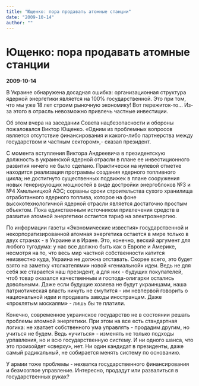```yaml
---
title: "Ющенко: пора продавать атомные станции"
date: "2009-10-14"
author: ""
---
```


# Ющенко: пора продавать атомные станции

**2009-10-14** 

В Украине обнаружена досадная ошибка: организационная структура ядерной энергетики является на 100% государственной. Это при том, что мы уже 18 лет строим рыночную экономику! Вот пережиток-то... Из-за этого в отрасль невозможно привлечь частные инвестиции.

Об этом вчера на заседании Совета нацбезопасности и обороны пожаловался Виктор Ющенко. «Одним из проблемных вопросов является отсутствие финансирования и какого-либо партнерства между государством и частным сектором»,- сказал президент.

С момента вступления Виктора Андреевича в президентскую должность в украинской ядерной отрасли в плане ее инвестиционного развития ничего не было сделано. Практически на нулевой отметке находится реализация программы создания ядерного топливного цикла; не достигнуто существенных подвижек в плане сооружения новых генерирующих мощностей в виде достройки энергоблоков №3 и №4 Хмельницкой АЭС; сорваны сроки строительства сухого хранилища отработанного ядерного топлива, которое на фоне высокотехнологичной ядерной отрасли является достаточно простым объектом. Пока единственным источником привлечения средств в развитие атомной энергетики остается тариф на электроэнергию.

По информации газеты «Экономические известия» государственной и некорпоратизированной атомная энергетика остается в мире только в двух странах - в Украине и в Иране. Это, конечно, веский аргумент для любого тугодума: у нас все должно быть как в Европе и Америке, несмотря на то, что весь мир частной собственности катится неизвестно куда, Украина не должна отставать. Скорее всего, это будет взято на заметку «толкателями» новой «гениальной» идеи. Ведь не для себя же старается наш президент, а для них - будущих покупателей, чтоб товар оказался качественным и господа-олигархи остались довольными. Даже если будущие хозяева не будут украинцами, наша патриотическая власть ничуть не смутится - им невпервой говорить о национальной идеи и продавать заводы иностранцам. Даже «проклятым москалям» - лишь бы те платили.

Конечно, современное украинское государство не в состоянии решать проблемы атомной энергетики. При этом на все есть стандартная логика: не хватает собственного ума управлять - продадим другим, но учиться не будем. Ведь «учиться» - изменять не только подходы урпавления, но и всю государственную систему. И ни одного шанса, что это произойдет «сверху», нет. Ни один кандидат в президенты, даже самый радикальный, не собирается менять систему по основанию.

У армии тоже проблемы - нехватка государственного финансирования и безмозглое управление. Интересно, продадут или развалиться в государственных руках?